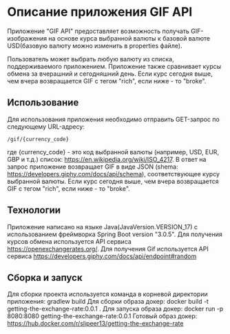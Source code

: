 # Описание приложения GIF API

Приложение "GIF API" предоставляет возможность получать GIF-изображения на основе курса выбранной валюты к базовой валюте USD(базовую валюту можно изменить 
в properties файле). 

Пользователь может выбрать любую валюту из списка, поддерживаемого приложением.
Приложение также сравнивает курсы обмена за вчерашний и сегодняшний день. Если курс сегодня выше, чем вчера возвращается GIF с тегом "rich", если ниже - то "broke".

## Использование

Для использования приложения необходимо отправить GET-запрос по следующему URL-адресу:
```
/gif/{currency_code}
```
где {currency_code} - это код выбранной валюты (например, USD, EUR, GBP и т.д.) список: https://en.wikipedia.org/wiki/ISO_4217.
В ответ на запрос приложение возвращает GIF в виде JSON (shema: https://developers.giphy.com/docs/api/schema), 
соответствующее курсу выбранной валюты. Если курс сегодня выше, чем вчера возвращается GIF с тегом "rich", если ниже - то "broke".
## Технологии
Приложение написано на языке Java(JavaVersion.VERSION_17) с использованием фреймворка Spring Boot version "3.0.5".
Для получения курсов обмена используется API сервиса https://openexchangerates.org/.
Для получения Gif используется API сервиса https://developers.giphy.com/docs/api/endpoint#random

## Сборка и запуск
Для сборки проекта используется команда в корневой директории приложения: gradlew build
Для сборки образа докер: docker build -t getting-the-exchange-rate:0.0.1 .
Для запуска образа докер: docker run -p 8080:8080 getting-the-exchange-rate:0.0.1 
Готовый образ докер: https://hub.docker.com/r/slipeer13/getting-the-exchange-rate
